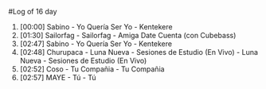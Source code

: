 #Log of 16 day

1. [00:00] Sabino - Yo Quería Ser Yo - Kentekere
1. [01:30] Sailorfag - Sailorfag - Amiga Date Cuenta (con Cubebass)
1. [02:47] Sabino - Yo Quería Ser Yo - Kentekere
1. [02:48] Churupaca - Luna Nueva - Sesiones de Estudio (En Vivo) - Luna Nueva - Sesiones de Estudio (En Vivo)
1. [02:52] Coso - Tu Compañia - Tu Compañia
1. [02:57] MAYE - Tú - Tú
